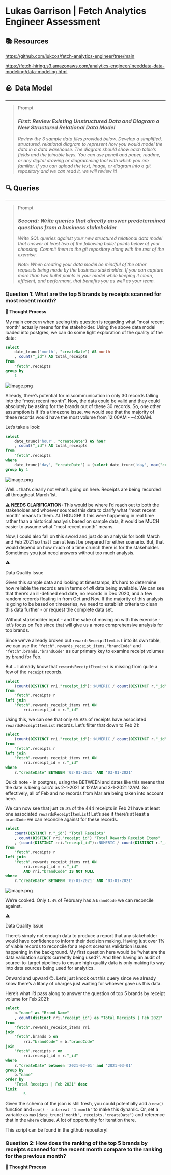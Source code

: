 # Lukas Garrison | Fetch Analytics Engineer Assessment

## 📚 Resources

https://github.com/lukcos/fetch-analytics-engineer/tree/main

https://fetch-hiring.s3.amazonaws.com/analytics-engineer/ineeddata-data-modeling/data-modeling.html

## 🪨  Data Model

---

> Prompt
> 
> 
> ### *First: Review Existing Unstructured Data and Diagram a New Structured Relational Data Model*
> 
> *Review the 3 sample data files provided below. Develop a simplified, structured, relational diagram to represent how you would model the data in a data warehouse. The diagram should show each table’s fields and the joinable keys. You can use pencil and paper, readme, or any digital drawing or diagramming tool with which you are familiar. If you can upload the text, image, or diagram into a git repository and we can read it, we will review it!*
> 

## 🔍 Queries

---

> Prompt
> 
> 
> ### *Second: Write queries that directly answer predetermined questions from a business stakeholder*
> 
> *Write SQL queries against your new structured relational data model that answer at least two of the following bullet points below of your choosing. Commit them to the git repository along with the rest of the exercise.*
> 
> *Note: When creating your data model be mindful of the other requests being made by the business stakeholder. If you can capture more than two bullet points in your model while keeping it clean, efficient, and performant, that benefits you as well as your team.*
> 

### Question 1:  What are the top 5 brands by receipts scanned for most recent month?

**🧠 Thought Process**

My main concern when seeing this question is regarding what “most recent month” actually means for the stakeholder. Using the above data model loaded into postgres, we can do some light exploration of the quality of the data:

```sql
select 
    date_trunc('month', "createDate") AS month
    , count("_id") AS total_receipts
from 
    "fetch".receipts
group by 
    1
```

![image.png](Lukas%20Garrison%20Fetch%20Analytics%20Engineer%20Assessment%201a60860cd3528048b09bd5878c5ad12b/image.png)

Already, there’s potential for miscommunication in only 30 records falling into the “most recent month”. Now, the data could be valid and they could absolutely be asking for the brands out of these 30 records. So, one other assumption is if it’s a timezone issue, we would see that the majority of these records would have the most volume from 12:00AM - ~4:00AM. 

Let’s take a look: 

```sql
select
    date_trunc('hour', "createDate") AS hour
    , count("_id") AS total_receipts
from 
    "fetch".receipts
where 
    date_trunc('day', "createDate") = (select date_trunc('day', max("createDate")) from "fetch".receipts)
group by 1
```

![image.png](Lukas%20Garrison%20Fetch%20Analytics%20Engineer%20Assessment%201a60860cd3528048b09bd5878c5ad12b/image%201.png)

Well… that’s clearly not what’s going on here. Receipts are being recorded all throughout March 1st. 

**⚠️ NEEDS CLARIFICATION:** This would be where I’d reach out to both the stakeholder and whoever sourced this data to clarify what “most recent month” means to them. ALTHOUGH! If this were happening in real time rather than a historical analysis based on sample data, it would be MUCH easier to assume what “most recent month”  means. 

Now, I could also fall on this sword and just do an analysis for both March and Feb 2021 so that I can at least be prepared for either scenario. But, that would depend on how much of a time crunch there is for the stakeholder. Sometimes you just need answers without too much analysis.

<aside>
⚠️

Data Quality Issue

Given this sample data and looking at timestamps, it’s hard to determine how reliable the records are in terms of *all* data being available. We can see that there’s an ill-defined end date, no records in Dec 2020, and a few random records floating in from Oct and Nov. If the majority of this analysis is going to be based on timeseries, we need to establish criteria to clean this data further - or request the complete data set.

</aside>

Without stakeholder input - and the sake of moving on with this exercise - let’s focus on Feb since that will give us a more comprehensive analysis for top brands. 

Since we’ve already broken out `rewardsReceiptItemList` into its own table, we can use the `"fetch".rewards_receipt_items."brandCode"` and `"fetch".brands."brandCode"` as our primary key to examine receipt volumes by brand for Feb.

But… I already know that `rewardsReceiptItemList` is missing from quite a few of the `receipt` records. 

```sql
select 
    (count(DISTINCT rri."receipt_id")::NUMERIC / count(DISTINCT r."_id")::NUMERIC) AS rewards_items_saturation
from 
    "fetch".receipts r
left join 
    "fetch".rewards_receipt_items rri ON 
        rri.receipt_id = r."_id"
```

Using this, we can see that only `60.68%` of receipts have associated `rewardsReceiptItemList` records. Let’s filter that down to Feb 21:

```sql
select 
    (count(DISTINCT rri."receipt_id")::NUMERIC / count(DISTINCT r."_id")::NUMERIC) AS rewards_items_saturation
from 
    "fetch".receipts r
left join 
    "fetch".rewards_receipt_items rri ON 
        rri.receipt_id = r."_id"
where 
    r."createDate" BETWEEN '02-01-2021' AND '03-01-2021'
```

Quick note - in postgres, using the BETWEEN and dates like this means that the date is being calc’d as 2-1-2021 at 12AM and 3-1-2021 12AM. So effectively, all of Feb and no records from Mar are being taken into account here.

We can now see that just `26.8%` of the 444 receipts in Feb 21 have at least one associated `rewardsReceiptItemList`! Let’s see if there’s at least a `brandCode` we can reconcile against for these records.

```sql
select 
    count(DISTINCT r."_id") "Total Receipts"
    , count(DISTINCT rri."receipt_id") "Total Rewards Receipt Items"
    , (count(DISTINCT rri."receipt_id")::NUMERIC / count(DISTINCT r."_id")::NUMERIC) AS "Percentage"
from 
    "fetch".receipts r
left join 
    "fetch".rewards_receipt_items rri ON 
        rri.receipt_id = r."_id"
        AND rri."brandCode" IS NOT NULL
where 
    r."createDate" BETWEEN '02-01-2021' AND '03-01-2021'
```

![image.png](Lukas%20Garrison%20Fetch%20Analytics%20Engineer%20Assessment%201a60860cd3528048b09bd5878c5ad12b/image%202.png)

We’re cooked. Only `1.4%` of February has a `brandCode` we can reconcile against. 

<aside>
⚠️

Data Quality Issue

There’s simply not enough data to produce a report that any stakeholder would have confidence to inform their decision making. Having just over 1% of viable records to reconcile for a report screams validation issues happening in the background. My first question here would be “what are the data validation scripts currently being used?”. And then having an audit of source-to-target pipelines to ensure high quality data is only making its way into data sources being used for analytics.

</aside>

Onward and upward 😌. Let’s just knock out this query since we already know there’s a litany of charges just waiting for whoever gave us this data. 

Here’s what I’d pass along to answer the question of top 5 brands by receipt volume for Feb 2021:

```sql
select 
    b."name" as "Brand Name"
    , count(distinct rri."receipt_id") as "Total Receipts | Feb 2021"
from 
    "fetch".rewards_receipt_items rri
join 
    "fetch".brands b on 
        rri."brandCode" = b."brandCode"
join 
    "fetch".receipts r on 
        rri.receipt_id = r."_id"
where 
    r."createDate" between '2021-02-01' and '2021-03-01'
group by 
    b."name"
order by 
    "Total Receipts | Feb 2021" desc
limit 
        5
```

Given the schema of the json is still fresh, you could potentially add a `now()` function and `now() - interval '1 month'` to make this dynamic. Or, set a variable as `max(date_trunc('month', receipts."createDate")` and reference that in the `where` clause. A lot of opportunity for iteration there. 

This script can be found in the github repository! 

### Question 2:  How does the ranking of the top 5 brands by receipts scanned for the recent month compare to the ranking for the previous month?

**🧠 Thought Process**